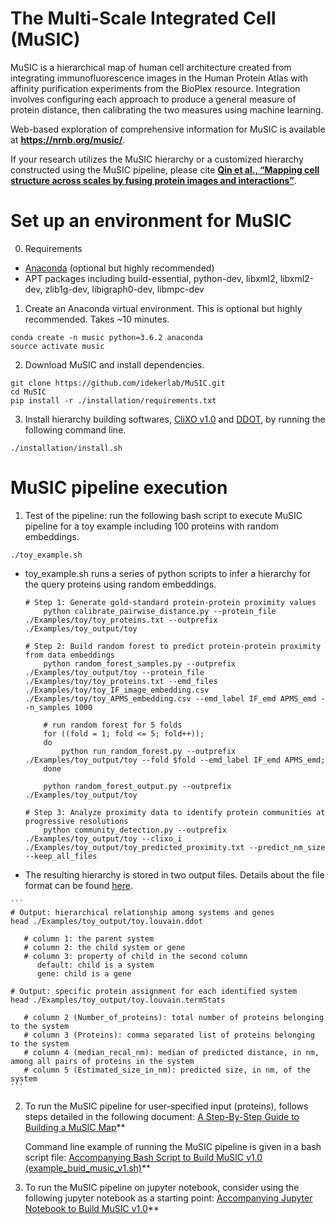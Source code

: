 # The Multi-Scale Integrated Cell (MuSIC)

MuSIC is a hierarchical map of human cell architecture created from integrating immunofluorescence images in the Human Protein Atlas with affinity purification experiments from the BioPlex resource. Integration involves configuring each approach to produce a general measure of protein distance, then calibrating the two measures using machine learning.

Web-based exploration of comprehensive information for MuSIC is available at **https://nrnb.org/music/**.

If your research utilizes the MuSIC hierarchy or a customized hierarchy constructed using the MuSIC pipeline, please cite **[Qin et al., “Mapping cell structure across scales by fusing protein images and interactions”](https://www.biorxiv.org/cgi/content/short/2020.06.21.163709v1)**.


# Set up an environment for MuSIC

0. Requirements
- [Anaconda](https://www.anaconda.com/products/individual#Downloads) (optional but highly recommended)
- APT packages including build-essential, python-dev, libxml2, libxml2-dev, zlib1g-dev, libigraph0-dev, libmpc-dev


1. Create an Anaconda virtual environment. This is optional but highly recommended. Takes ~10 minutes.
```
conda create -n music python=3.6.2 anaconda
source activate music
```

2. Download MuSIC and install dependencies.

```
git clone https://github.com/idekerlab/MuSIC.git
cd MuSIC
pip install -r ./installation/requirements.txt
```

3. Install hierarchy building softwares, [CliXO v1.0](https://github.com/fanzheng10/CliXO-1.0) and [DDOT](https://github.com/michaelkyu/ddot), by running the following command line.

```
./installation/install.sh
```



# MuSIC pipeline execution

1. Test of the pipeline: run the following bash script to execute MuSIC pipeline for a toy example including 100 proteins with random embeddings.
```
./toy_example.sh
```

   * toy_example.sh runs a series of python scripts to infer a hierarchy for the query proteins using random embeddings.
   
        ```
        # Step 1: Generate gold-standard protein-protein proximity values
            python calibrate_pairwise_distance.py --protein_file ./Examples/toy/toy_proteins.txt --outprefix ./Examples/toy_output/toy

        # Step 2: Build random forest to predict protein-protein proximity from data embeddings
            python random_forest_samples.py --outprefix ./Examples/toy_output/toy --protein_file ./Examples/toy/toy_proteins.txt --emd_files ./Examples/toy/toy_IF_image_embedding.csv ./Examples/toy/toy_APMS_embedding.csv --emd_label IF_emd APMS_emd --n_samples 1000

            # run random forest for 5 folds
            for ((fold = 1; fold <= 5; fold++));
            do
                python run_random_forest.py --outprefix ./Examples/toy_output/toy --fold $fold --emd_label IF_emd APMS_emd;
            done

            python random_forest_output.py --outprefix ./Examples/toy_output/toy

        # Step 3: Analyze proximity data to identify protein communities at progressive resolutions
            python community_detection.py --outprefix ./Examples/toy_output/toy --clixo_i ./Examples/toy_output/toy_predicted_proximity.txt --predict_nm_size --keep_all_files
        ```

   * The resulting hierarchy is stored in two output files. Details about the file format can be found [here](https://github.com/idekerlab/MuSIC/wiki/A-Step-By-Step-Guide-to-Building-a-MuSIC-Map#output-file-outprefixlouvainddot).
   
    ```
    # Output: hierarchical relationship among systems and genes
    head ./Examples/toy_output/toy.louvain.ddot

       # column 1: the parent system
       # column 2: the child system or gene
       # column 3: property of child in the second column
          default: child is a system 
          gene: child is a gene

    # Output: specific protein assignment for each identified system
    head ./Examples/toy_output/toy.louvain.termStats

       # column 2 (Number_of_proteins): total number of proteins belonging to the system
       # column 3 (Proteins): comma separated list of proteins belonging to the system
       # column 4 (median_recal_nm): median of predicted distance, in nm, among all pairs of proteins in the system
       # column 5 (Estimated_size_in_nm): predicted size, in nm, of the system
    ```

2. To run the MuSIC pipeline for user-specified input (proteins), follows steps detailed in the following document:
   [A Step-By-Step Guide to Building a MuSIC Map](https://github.com/idekerlab/MuSIC/wiki/A-Step-By-Step-Guide-to-Building-a-MuSIC-Map)**

   Command line example of running the MuSIC pipeline is given in a bash script file: 
   [Accompanying Bash Script to Build MuSIC v1.0 (example_buid_music_v1.sh)](https://github.com/idekerlab/MuSIC/blob/master/example_buid_music_v1.sh)**


3. To run the MuSIC pipeline on jupyter notebook, consider using the following jupyter notebook as a starting point:
   [Accompanying Jupyter Notebook to Build MuSIC v1.0](https://github.com/idekerlab/MuSIC/blob/master/Step-by-step%20guide%20to%20build%20MuSIC%20v1.ipynb?)**



